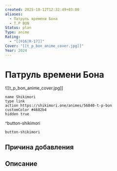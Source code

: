 ```yaml
---
created: 2025-10-12T12:32:49+03:00
aliases:
  - Патруль времени Бона
  - T.P BON
Status: plan
Type: anime
Rating:
  - "[[®️16|R-17]]"
Cover: "[[t_p_bon_anime_cover.jpg]]"
Year: 2024
---
```


# Патруль времени Бона

![[t_p_bon_anime_cover.jpg]]



```button
name Shikimori
type link
action https://shikimori.one/animes/56840-t-p-bon
customColor #4682b4
hidden true
```
^button-shikimori





`button-shikimori`

## Причина добавления




## Описание


